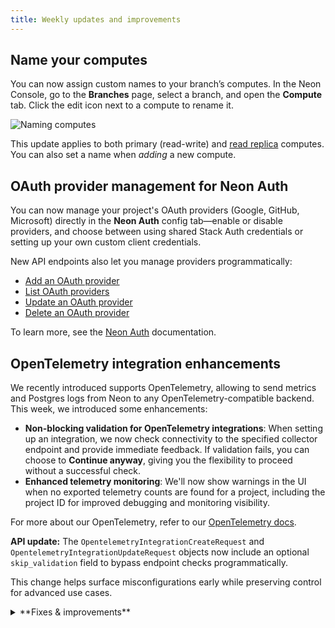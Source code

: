 ```yaml
---
title: Weekly updates and improvements
---
```


## Name your computes

You can now assign custom names to your branch’s computes. In the Neon Console, go to the **Branches** page, select a branch, and open the **Compute** tab. Click the edit icon next to a compute to rename it.

![Naming computes](/docs/relnotes/name_computes.png)

This update applies to both primary (read-write) and [read replica](https://neon.com/docs/introduction/read-replicas) computes. You can also set a name when _adding_ a new compute.

## OAuth provider management for Neon Auth

You can now manage your project's OAuth providers (Google, GitHub, Microsoft) directly in the **Neon Auth** config tab—enable or disable providers, and choose between using shared Stack Auth credentials or setting up your own custom client credentials.

New API endpoints also let you manage providers programmatically:

- [Add an OAuth provider](https://api-docs.neon.tech/reference/addneonauthoauthprovider)
- [List OAuth providers](https://api-docs.neon.tech/reference/listneonauthoauthproviders)
- [Update an OAuth provider](https://api-docs.neon.tech/reference/updateneonauthoauthprovider)
- [Delete an OAuth provider](https://api-docs.neon.tech/reference/deleteneonauthoauthprovider)

To learn more, see the [Neon Auth](/docs/neon-auth/overview) documentation.

## OpenTelemetry integration enhancements

We recently introduced supports OpenTelemetry, allowing to send metrics and Postgres logs from Neon to any OpenTelemetry-compatible backend. This week, we introduced some enhancements:

- **Non-blocking validation for OpenTelemetry integrations**: When setting up an integration, we now check connectivity to the specified collector endpoint and provide immediate feedback. If validation fails, you can choose to **Continue anyway**, giving you the flexibility to proceed without a successful check.
- **Enhanced telemetry monitoring**: We'll now show warnings in the UI when no exported telemetry counts are found for a project, including the project ID for improved debugging and monitoring visibility.


For more about our OpenTelemetry, refer to our [OpenTelemetry docs](/docs/guides/opentelemetry).



**API update:** The `OpentelemetryIntegrationCreateRequest` and `OpentelemetryIntegrationUpdateRequest` objects now include an optional `skip_validation` field to bypass endpoint checks programmatically.

This change helps surface misconfigurations early while preserving control for advanced use cases.


<details>

<summary>**Fixes & improvements**</summary>

- **Neon CLI**

  - The Neon CLI now supports a `--name` option that you can use to name a compute when adding a compute to a Neon branch. This option is helpful when a branch has multiple computes. A Neon branch can have a single read-write compute and multiple read-only computes, serving as [read replicas](https://neon.com/docs/introduction/read-replicas).

    ```bash
    neon branches add-compute mybranch --name myreplica --type read_only
    ``` 

  - The CLI now automatically detects invalid credentials (401 responses), deletes them, and prompts for re-authentication instead of failing immediately

  🚀 If you're not using the Neon CLI yet, get set up in just a few steps with the [Neon CLI Quickstart](/docs/reference/cli-quickstart).


- **Neon Console**
  - [Console improvements to be added]


- **Fixes**
  - [Fixes to be added]

</details>
